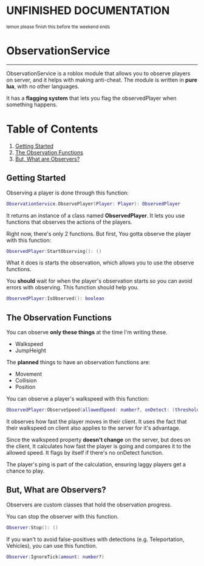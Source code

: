 # **UNFINISHED DOCUMENTATION**
<sub>lemon please finish this before the weekend ends</sub>

# ObservationService
---
ObservationService is a roblox module that allows you to observe players on server, and it helps with making anti-cheat.
The module is written in **pure lua**, with no other languages.

It has a **flagging system** that lets you flag the observedPlayer when something happens.

# Table of Contents
1. [Getting Started](https://github.com/ObservationService/ObservationService/blob/main/README.md#getting-started)
2. [The Observation Functions](https://github.com/ObservationService/ObservationService/blob/main/README.md#the-observation-functions)
3. [But, What are Observers?](https://github.com/ObservationService/ObservationService/blob/main/README.md#but-what-are-observers)

## Getting Started

Observing a player is done through this function:
```lua
ObservationService.ObservePlayer(Player: Player): ObservedPlayer
```
It returns an instance of a class named **ObservedPlayer**.
It lets you use functions that observes the actions of the players.

Right now, there's only 2 functions. But first,
You gotta observe the player with this function:
```lua
ObservedPlayer:StartObserving(): ()
```
What it does is starts the observation, which allows you to use the observe functions.

You **should** wait for when the player's observation starts so you can avoid errors with observing.
This function should help you.
```lua
ObservedPlayer:IsObserved(): boolean
```

## The Observation Functions
You can observe **only these things** at the time I'm writing these.
- Walkspeed
- JumpHeight

The **planned** things to have an observation functions are:
- Movement
- Collision
- Position

You can observe a player's walkspeed with this function:
```lua
ObservedPlayer:ObserveSpeed(allowedSpeed: number?, onDetect: (threshold: number, speed: number, state: Enum.HumanoidStateType, ping: number) -> (), speedDetectionWait: number?): Observer
```
It observes how fast the player moves in their client.
It uses the fact that their walkspeed on client also applies to the server for it's advantage.

Since the walkspeed property **doesn't change** on the server, but does on the client,
It calculates how fast the player is going and compares it to the allowed speed.
It flags by itself if there's no onDetect function.

The player's ping is part of the calculation, ensuring laggy players get a chance to play.

## But, What are Observers?
Observers are custom classes that hold the observation progress.

You can stop the observer with this function.
```lua
Observer:Stop(): ()
```

If you wan't to avoid false-positives with detections (e.g. Teleportation, Vehicles), you can use this function.
```lua
Observer:IgnoreTick(amount: number?)
```
